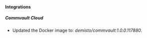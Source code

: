 
#### Integrations

##### Commvault Cloud

- Updated the Docker image to: *demisto/commvault:1.0.0.117880*.
